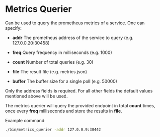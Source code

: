 # Metrics Querier

Can be used to query the prometheus metrics of a service.
One can specify:

* **addr** The prometheus address of the service to query (e.g. 127.0.0.20:30458)

* **freq** Query frequency in milliseconds (e.g. 1000)

* **count** Number of total queries (e.g. 30)

* **file** The result file (e.g. metrics.json)

* **buffer** The buffer size for a single poll (e.g. 50000)

Only the address fields is required.
For all other fields the default values mentioned above will be used.

The metrics querier will query the provided endpoint in total **count** times,
once every **freq** milliseconds and store the results in **file**.

Example command:

```bash
./bin/metrics_querier -addr 127.0.0.9:30442
```